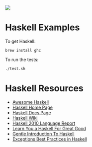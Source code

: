 <img src="https://raw.githubusercontent.com/rtoal/polyglot/master/docs/resources/haskell-logo-64.png">

# Haskell Examples

To get Haskell:

```
brew install ghc
```

To run the tests:

```
./test.sh
```

# Haskell Resources

* [Awesome Haskell](https://github.com/krispo/awesome-haskell)
* [Haskell Home Page](https://www.haskell.org/)
* [Haskell Docs Page](https://www.haskell.org/documentation)
* [Haskell Wiki](https://wiki.haskell.org/Haskell)
* [Haskell 2010 Language Report](https://www.haskell.org/onlinereport/haskell2010/)
* [Learn You a Haskell For Great Good](http://learnyouahaskell.com/)
* [Gentle Introduction To Haskell](https://www.haskell.org/tutorial/)
* [Exceptions Best Practices in Haskell](https://www.fpcomplete.com/blog/2016/11/exceptions-best-practices-haskell)
